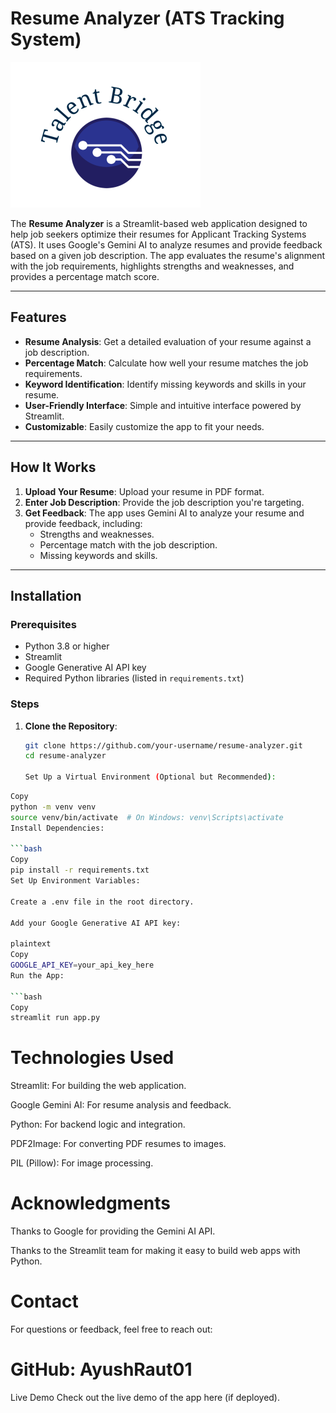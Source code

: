 # Resume Analyzer (ATS Tracking System)

![Logo](logo.png)

The **Resume Analyzer** is a Streamlit-based web application designed to help job seekers optimize their resumes for Applicant Tracking Systems (ATS). It uses Google's Gemini AI to analyze resumes and provide feedback based on a given job description. The app evaluates the resume's alignment with the job requirements, highlights strengths and weaknesses, and provides a percentage match score.

---

## Features

- **Resume Analysis**: Get a detailed evaluation of your resume against a job description.
- **Percentage Match**: Calculate how well your resume matches the job requirements.
- **Keyword Identification**: Identify missing keywords and skills in your resume.
- **User-Friendly Interface**: Simple and intuitive interface powered by Streamlit.
- **Customizable**: Easily customize the app to fit your needs.

---

## How It Works

1. **Upload Your Resume**: Upload your resume in PDF format.
2. **Enter Job Description**: Provide the job description you're targeting.
3. **Get Feedback**: The app uses Gemini AI to analyze your resume and provide feedback, including:
   - Strengths and weaknesses.
   - Percentage match with the job description.
   - Missing keywords and skills.

---

## Installation

### Prerequisites

- Python 3.8 or higher
- Streamlit
- Google Generative AI API key
- Required Python libraries (listed in `requirements.txt`)

### Steps

1. **Clone the Repository**:
   ```bash
   git clone https://github.com/your-username/resume-analyzer.git
   cd resume-analyzer

   Set Up a Virtual Environment (Optional but Recommended):

 ```bash
Copy
python -m venv venv
source venv/bin/activate  # On Windows: venv\Scripts\activate
Install Dependencies:

 ```bash
Copy
pip install -r requirements.txt
Set Up Environment Variables:

Create a .env file in the root directory.

Add your Google Generative AI API key:

plaintext
Copy
GOOGLE_API_KEY=your_api_key_here
Run the App:

 ```bash
Copy
streamlit run app.py
 ```

# Technologies Used
Streamlit: For building the web application.

Google Gemini AI: For resume analysis and feedback.

Python: For backend logic and integration.

PDF2Image: For converting PDF resumes to images.

PIL (Pillow): For image processing.

# Acknowledgments
Thanks to Google for providing the Gemini AI API.

Thanks to the Streamlit team for making it easy to build web apps with Python.

# Contact
For questions or feedback, feel free to reach out:

# GitHub: AyushRaut01

Live Demo
Check out the live demo of the app here (if deployed).

